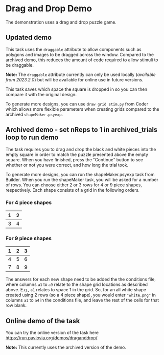 Drag and Drop Demo
==================
The demonstration uses a drag and drop puzzle game. 

## Updated demo
This task uses the `draggable` attribute to allow components such as polygons and images to be dragged across the window. Compared to the archived demo, this reduces the amount of code required to allow stimuli to be draggable.

**Note:** The `draggable` attribute currently can only be used locally (*available from 2023.2.0*) but will be available for online use in future versions.

This task saves which space the square is dropped in so you can then compare it with the original design.

To generate more designs, you can use `draw grid stim.py` from Coder which allows more flexible parameters when creating grids compared to the archived `shapeMaker.psyexp`.


## Archived demo - set nReps to 1 in archived_trials loop to run demo

The task requires you to drag and drop the black and white pieces into the empty square in order to match the puzzle presented above the empty square. 
When you have finished, press the "Continue" button to see whether or not you were correct, and how long the trial took.

To generate more designs, you can run the shapeMaker.psyexp task from Builder. When you run the shapeMaker task, you will be asked for a number of rows. You can choose either 2 or 3 rows for 4 or 9 piece shapes, respectively. Each shape consists of a grid in the following orders. 

### For 4 piece shapes
| 1 | 2 |
| --| --|
| 3 | 4 |

### For 9 piece shapes
| 1 | 2 | 3 |
| --| --| --|
| 4 | 5 | 6 |
| 7 | 8 | 9 |

The answers for each new shape need to be added the the conditions file, where columns `a1` to `a9` relate to the shape grid locations as described above. E.g., `a1` relates to space 1 in the grid. So, for an all white shape created using 2 rows (so a 4 piece shape),  you would enter `"white.png"` in columns `a1` to `a4` in the conditions file, 
and leave the rest of the cells for that row blank.

## Online demo of the task

You can try the online version of the task here https://run.pavlovia.org/demos/draganddrop/

**Note:** This currently uses the archived version of the demo.